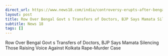 ```yaml
---
direct_url: https://www.news18.com/india/controversy-erupts-after-bengal-government-transfers-doctors-professors-amid-kolkata-rape-murder-protests-9018436.html
layout: post
title: Row Over Bengal Govt s Transfers of Doctors, BJP Says Mamata Silencing Those Raising Voice Against Kolkata Rape-Murder Case
subtitle: News 18
tags: []
---
```


Row Over Bengal Govt s Transfers of Doctors, BJP Says Mamata Silencing Those Raising Voice Against Kolkata Rape-Murder Case
